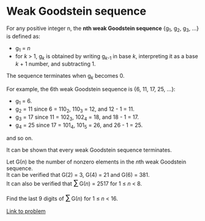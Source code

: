 # Weak Goodstein sequence

<p>
For any positive integer n, the <b>nth weak Goodstein sequence</b> {g<sub>1</sub>, g<sub>2</sub>, g<sub>3</sub>, ...} is defined as:
</p><ul><li> g<sub>1</sub> = <var>n</var>
</li><li> for <var>k</var> &gt; 1, g<sub><var>k</var></sub> is obtained by writing g<sub><var>k</var>-1</sub> in base <var>k</var>, interpreting it as a base <var>k</var> + 1 number, and subtracting 1.
</li></ul>
The sequence terminates when g<sub><var>k</var></sub> becomes 0.

<p>
For example, the 6th weak Goodstein sequence is {6, 11, 17, 25, ...}:
</p><ul><li> g<sub>1</sub> = 6.
</li><li> g<sub>2</sub> = 11 since 6 = 110<sub>2</sub>, 110<sub>3</sub> = 12, and 12 - 1 = 11.
</li><li> g<sub>3</sub> = 17 since 11 = 102<sub>3</sub>, 102<sub>4</sub> = 18, and 18 - 1 = 17.
</li><li> g<sub>4</sub> = 25 since 17 = 101<sub>4</sub>, 101<sub>5</sub> = 26, and 26 - 1 = 25.
</li></ul>
and so on.

<p>
It can be shown that every weak Goodstein sequence terminates.
</p>
<p>
Let G(<var>n</var>) be the number of nonzero elements in the <var>n</var>th weak Goodstein sequence.<br />
It can be verified that G(2) = 3, G(4) = 21 and G(6) = 381.<br />
It can also be verified that <span style="font-size:larger;"><span style="font-size:larger;">∑</span></span> G(<var>n</var>) = 2517 for 1 ≤ <var>n</var> &lt; 8.
</p>
<p>
Find the last 9 digits of <span style="font-size:larger;"><span style="font-size:larger;">∑</span></span> G(<var>n</var>) for 1 ≤ <var>n</var> &lt; 16.
</p>

[Link to problem](https://projecteuler.net/problem=396)

